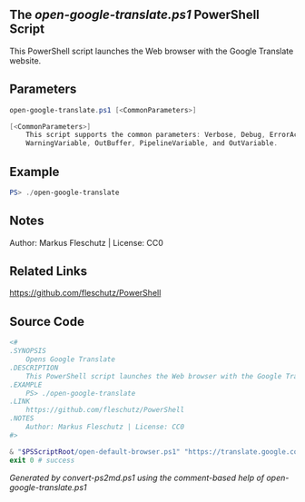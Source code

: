 ## The *open-google-translate.ps1* PowerShell Script

This PowerShell script launches the Web browser with the Google Translate website.

## Parameters
```powershell
open-google-translate.ps1 [<CommonParameters>]

[<CommonParameters>]
    This script supports the common parameters: Verbose, Debug, ErrorAction, ErrorVariable, WarningAction, 
    WarningVariable, OutBuffer, PipelineVariable, and OutVariable.
```

## Example
```powershell
PS> ./open-google-translate

```

## Notes
Author: Markus Fleschutz | License: CC0

## Related Links
https://github.com/fleschutz/PowerShell

## Source Code
```powershell
<#
.SYNOPSIS
	Opens Google Translate
.DESCRIPTION
	This PowerShell script launches the Web browser with the Google Translate website.
.EXAMPLE
	PS> ./open-google-translate
.LINK
	https://github.com/fleschutz/PowerShell
.NOTES
	Author: Markus Fleschutz | License: CC0
#>

& "$PSScriptRoot/open-default-browser.ps1" "https://translate.google.com"
exit 0 # success
```

*Generated by convert-ps2md.ps1 using the comment-based help of open-google-translate.ps1*
